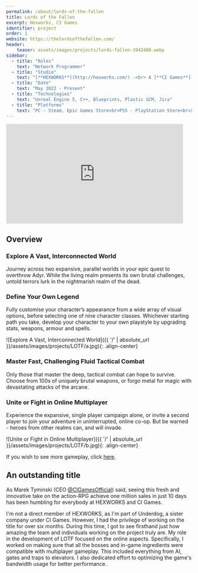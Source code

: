 ```yaml
---
permalink: /about/lords-of-the-fallen
title: Lords of the Fallen
excerpt: Hexworks, CI Games
identifier: project
order: 1
website: https://thelordsofthefallen.com/
header:
    teaser: assets/images/projects/lords-fallen-2942480.webp
sidebar:
  - title: "Roles"
    text: "Network Programmer"
  - title: "Studio"
    text: "[**HEXWORKS**](http://hexworks.com/) -<br> A [**CI Games**](https://www.cigames.com/en/) Studio"
  - title: "Date"
    text: "May 2022 - Present"
  - title: "Technologies"
    text: "Unreal Engine 5, C++, Blueprints, Plastic SCM, Jira"
  - title: "Platforms"
    text: "PC - Steam, Epic Games Store<br>PS5 - PlayStation Store<br>Xbox Series X/S - Xbox Games Store"
---
```


<iframe width="480" height="270" src="https://www.youtube.com/embed/yI9ID7BLqqw" frameborder="0" allow="autoplay; encrypted-media" allowfullscreen></iframe>

## Overview

### Explore A Vast, Interconnected World
Journey across two expansive, parallel worlds in your epic quest to overthrow Adyr. While the living realm presents its own brutal challenges, untold terrors lurk in the nightmarish realm of the dead.

### Define Your Own Legend
Fully customise your character’s appearance from a wide array of visual options, before selecting one of nine character classes. Whichever starting path you take, develop your character to your own playstyle by upgrading stats, weapons, armour and spells.

![Explore A Vast, Interconnected World]({{ '/' | absolute_url }}/assets/images/projects/LOTF/a.jpg){: .align-center}

### Master Fast, Challenging Fluid Tactical Combat
Only those that master the deep, tactical combat can hope to survive. Choose from 100s of uniquely brutal weapons, or forgo metal for magic with devastating attacks of the arcane.

### Unite or Fight in Online Multiplayer
Experience the expansive, single player campaign alone, or invite a second player to join your adventure in uninterrupted, online co-op. But be warned - heroes from other realms can, and will invade.

![Unite or Fight in Online Multiplayer]({{ '/' | absolute_url }}/assets/images/projects/LOTF/b.jpg){: .align-center}

If you wish to see more gameplay, click [here](https://youtu.be/7H0Hok7YkE0).

## An outstanding title

As Marek Tyminski (CEO [@CIGamesOfficial](https://twitter.com/CIGamesOfficial)) said, seeing this fresh and innovative take on the action-RPG achieve one million sales in just 10 days has been humbling for everybody at HEXWORKS and CI Games.

I'm not a direct member of HEXWORKS, as I'm part of Underdog, a sister company under CI Games. However, I had the privilege of working on the title for over six months. During this time, I got to see firsthand just how amazing the team and individuals working on the project truly are. My role in the development of LOTF focused on the online aspects. Specifically, I worked on making sure that all the bosses and in-game ingredients were compatible with multiplayer gameplay. This included everything from AI, gates and traps to elevators. I also dedicated effort to optimizing the game's bandwidth usage for better performance.